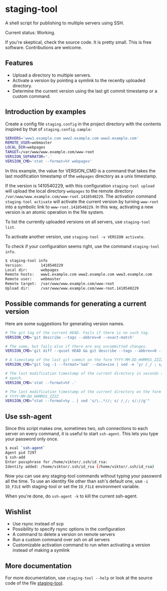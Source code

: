 staging-tool
============

A shell script for publishing to multiple servers using SSH.

Current status: Working.

If you're skeptical, check the source code. It is pretty small. This is free
software. Contributions are welcome.

Features
--------

* Upload a directory to multiple servers.
* Activate a version by pointing a symlink to the recently uploaded
  directory.
* Determine the current version using the last git commit timestamp or
  a custom command.

Introduction by examples
------------------------

Create a config file `staging.config` in the project directory with the contents
inspired by that of `staging.config.sample`:

```sh
SERVERS='www1.example.com www2.example.com www3.example.com'
REMOTE_USER=webmaster
LOCAL_DIR=webpages
TARGET=/var/www/www.example.com/www-root
VERSION_SEPARATOR='.'
VERSION_CMD='stat --format=%Y webpages'
```

In this example, the value for VERSION_CMD is a command that takes the last
modification timestamp of the `webpages` directory as a unix timestamp.

If the version is 1410540229, with this configuration `staging-tool upload`
will upload the local directory `webpages` to the remote directory
`/var/www/www.example.com/www-root.1410540229`. The activation command
`staging-tool activate` will activate the current version by turning `www-root`
into a symbolic link to `www-root.1410540229`. In this way, activating a new
version is an atomic operation in the file system.

To list the currently uploaded versions on all servers, use `staging-tool list`.

To activate another version, use `staging-tool -v VERSION activate`.

To check if your configuration seems right, use the command `staging-tool info`.

```sh
$ staging-tool info
Version:        1410540229
Local dir:      webpages
Remote hosts:   www1.example.com www2.example.com www3.example.com
Remote user:    webmaster
Remote target:  /var/www/www.example.com/www-root
Upload dir:     /var/www/www.example.com/www-root.1410540229
```

Possible commands for generating a current version
--------------------------------------------------

Here are some suggestions for generating version names.

```sh
# The git tag of the current HEAD. Fails if there is no such tag.
VERSION_CMD='git describe --tags --abbrev=0 --exact-match'

# The same, but fails also if there are any uncommitted changes.
VERSION_CMD='git diff --quiet HEAD && git describe --tags --abbrev=0 --exact-match'

# A timestamp of the last git commit on the form YYYY-MM-DD_HHMMSS_ZZZZ.
VERSION_CMD="git log -1 --format='%ad' --date=iso | sed -e 'y/ /_/ ; s/[:+]//g'"

# The last modification timestamp of the current directory in seconds since the
# epoch.
VERSION_CMD='stat --format=%Y .'

# The last modification timestamp of the current directory on the form
# YYYY-MM-DD_HHMMSS_ZZZZ
VERSION_CMD="stat --format=%y . | sed 's/\..*//; s/ /_/; s/://g'"
```

Use ssh-agent
-------------

Since this script makes one, sometimes two, ssh connections to each server on
every command, it is useful to start `ssh-agent`. This lets you type your
password only once.

```sh
$ eval `ssh-agent`
Agent pid 7297
$ ssh-add
Enter passphrase for /home/viktor/.ssh/id_rsa:
Identity added: /home/viktor/.ssh/id_rsa (/home/viktor/.ssh/id_rsa)
```

Now you can use any staging-tool commands without typing your password all the
time. To use an identity file other than ssh's default one, use `-i ID_FILE`
with staging-tool or set the `ID_FILE` environment variable.

When you're done, do `ssh-agent -k` to kill the current ssh-agent.

Wishlist
--------

* Use rsync instead of scp
* Possibility to specify rsync options in the configuration
* A command to delete a version on remote servers
* Run a custom command over ssh on all servers
* Customizable activation command to run when activating a version instead of
  making a symlink

More documentation
------------------

For more documentation, use `staging-tool --help` or look at the source code
of the file [staging-tool](staging-tool).
